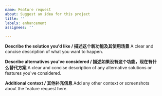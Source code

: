 ```yaml
---
name: Feature request
about: Suggest an idea for this project
title: ''
labels: enhancement
assignees: ''

---
```


**Describe the solution you'd like / 描述这个新功能及其使用场景**
A clear and concise description of what you want to happen.

**Describe alternatives you've considered / 描述如果没有这个功能，现在有什么替代方案**
A clear and concise description of any alternative solutions or features you've considered.

**Additional context / 其他补充信息**
Add any other context or screenshots about the feature request here.
